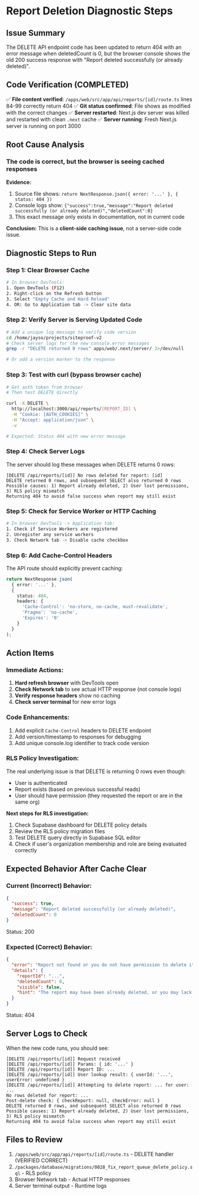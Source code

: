 # Report Deletion Diagnostic Steps

## Issue Summary
The DELETE API endpoint code has been updated to return 404 with an error message when deletedCount is 0, but the browser console shows the old 200 success response with "Report deleted successfully (or already deleted)".

## Code Verification (COMPLETED)
✅ **File content verified**: `/apps/web/src/app/api/reports/[id]/route.ts` lines 84-99 correctly return 404
✅ **Git status confirmed**: File shows as modified with the correct changes
✅ **Server restarted**: Next.js dev server was killed and restarted with clean `.next` cache
✅ **Server running**: Fresh Next.js server is running on port 3000

## Root Cause Analysis

### The code is correct, but the browser is seeing cached responses

**Evidence:**
1. Source file shows: `return NextResponse.json({ error: '...' }, { status: 404 })`
2. Console logs show: `{"success":true,"message":"Report deleted successfully (or already deleted)","deletedCount":0}`
3. This exact message only exists in documentation, not in current code

**Conclusion:** This is a **client-side caching issue**, not a server-side code issue.

## Diagnostic Steps to Run

### Step 1: Clear Browser Cache
```bash
# In browser DevTools:
1. Open DevTools (F12)
2. Right-click on the Refresh button
3. Select "Empty Cache and Hard Reload"
4. OR: Go to Application tab -> Clear site data
```

### Step 2: Verify Server is Serving Updated Code
```bash
# Add a unique log message to verify code version
cd /home/jayso/projects/siteproof-v2
# Check server logs for the new console.error messages
grep -r "DELETE returned 0 rows" apps/web/.next/server/ 2>/dev/null

# Or add a version marker to the response
```

### Step 3: Test with curl (bypass browser cache)
```bash
# Get auth token from browser
# Then test DELETE directly

curl -X DELETE \
  http://localhost:3000/api/reports/[REPORT_ID] \
  -H "Cookie: [AUTH_COOKIES]" \
  -H "Accept: application/json" \
  -v

# Expected: Status 404 with new error message
```

### Step 4: Check Server Logs
The server should log these messages when DELETE returns 0 rows:
```
[DELETE /api/reports/[id]] No rows deleted for report: [id]
DELETE returned 0 rows, and subsequent SELECT also returned 0 rows
Possible causes: 1) Report already deleted, 2) User lost permissions, 3) RLS policy mismatch
Returning 404 to avoid false success when report may still exist
```

### Step 5: Check for Service Worker or HTTP Caching
```bash
# In browser DevTools -> Application tab:
1. Check if Service Workers are registered
2. Unregister any service workers
3. Check Network tab -> Disable cache checkbox
```

### Step 6: Add Cache-Control Headers
The API route should explicitly prevent caching:
```typescript
return NextResponse.json(
  { error: '...' },
  {
    status: 404,
    headers: {
      'Cache-Control': 'no-store, no-cache, must-revalidate',
      'Pragma': 'no-cache',
      'Expires': '0'
    }
  }
);
```

## Action Items

### Immediate Actions:
1. **Hard refresh browser** with DevTools open
2. **Check Network tab** to see actual HTTP response (not console logs)
3. **Verify response headers** show no caching
4. **Check server terminal** for new error logs

### Code Enhancements:
1. Add explicit `Cache-Control` headers to DELETE endpoint
2. Add version/timestamp to responses for debugging
3. Add unique console.log identifier to track code version

### RLS Policy Investigation:
The real underlying issue is that DELETE is returning 0 rows even though:
- User is authenticated
- Report exists (based on previous successful reads)
- User should have permission (they requested the report or are in the same org)

**Next steps for RLS investigation:**
1. Check Supabase dashboard for DELETE policy details
2. Review the RLS policy migration files
3. Test DELETE query directly in Supabase SQL editor
4. Check if user's organization membership and role are being evaluated correctly

## Expected Behavior After Cache Clear

### Current (Incorrect) Behavior:
```json
{
  "success": true,
  "message": "Report deleted successfully (or already deleted)",
  "deletedCount": 0
}
```
Status: 200

### Expected (Correct) Behavior:
```json
{
  "error": "Report not found or you do not have permission to delete it",
  "details": {
    "reportId": "...",
    "deletedCount": 0,
    "visible": false,
    "hint": "The report may have been already deleted, or you may lack permission to delete it."
  }
}
```
Status: 404

## Server Logs to Check

When the new code runs, you should see:
```
[DELETE /api/reports/[id]] Request received
[DELETE /api/reports/[id]] Params: { id: '...' }
[DELETE /api/reports/[id]] Report ID: ...
[DELETE /api/reports/[id]] User lookup result: { userId: '...', userError: undefined }
[DELETE /api/reports/[id]] Attempting to delete report: ... for user: ...
No rows deleted for report: ...
Post-delete check: { checkReport: null, checkError: null }
DELETE returned 0 rows, and subsequent SELECT also returned 0 rows
Possible causes: 1) Report already deleted, 2) User lost permissions, 3) RLS policy mismatch
Returning 404 to avoid false success when report may still exist
```

## Files to Review

1. `/apps/web/src/app/api/reports/[id]/route.ts` - DELETE handler (VERIFIED CORRECT)
2. `/packages/database/migrations/0028_fix_report_queue_delete_policy.sql` - RLS policy
3. Browser Network tab - Actual HTTP responses
4. Server terminal output - Runtime logs
